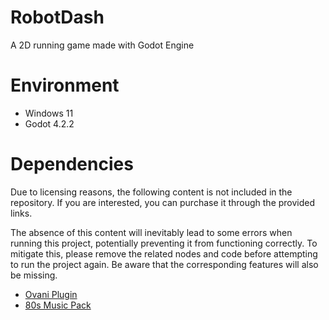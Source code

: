 # RobotDash
A 2D running game made with Godot Engine

# Environment
- Windows 11
- Godot 4.2.2

# Dependencies
Due to licensing reasons, the following content is not included in the repository. If you are interested, you can purchase it through the provided links.

The absence of this content will inevitably lead to some errors when running this project, potentially preventing it from functioning correctly. To mitigate this, please remove the related nodes and code before attempting to run the project again. Be aware that the corresponding features will also be missing.

- [Ovani Plugin](https://ovanisound.com/products/godot-audio-plugin)
- [80s Music Pack](https://ovanisound.com/products/80s-music-pack)
